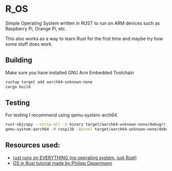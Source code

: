 # R_OS
Simple Operating System written in RUST to run on ARM devices such as Raspberry Pi, Orange Pi, etc.

This also works as a way to learn Rust for the first time and maybe try how some stuff does work.

## Building
Make sure you have installed GNU Arm Embedded Toolchain

```bash
rustup target add aarch64-unknown-none 
cargo build
```

## Testing
For testing I recommend using qemu-system-arch64
```bash
rust-objcopy --strip-all -O binary target/aarch64-unknown-none/debug/r_os kernel8.img
qemu-system-aarch64 -M raspi3b -kernel target/aarch64-unknown-none/debug/r_os -serial stdio -d in_asm,cpu_reset
```

## Resources used:
- [rust runs on EVERYTHING (no operating system, just Rust)](https://www.youtube.com/watch?v=jZT8APrzvc4)
- [OS in Rust tutorial made by Philipp Oppermann](https://os.phil-opp.com/)
